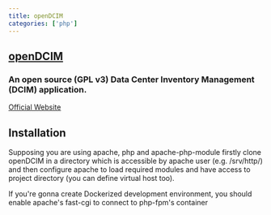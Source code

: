 ```yaml
---
title: openDCIM
categories: ['php']
---
```

## [openDCIM](https://github.com/opendcim/openDCIM)

### An open source (GPL v3) Data Center Inventory Management (DCIM) application.

[Official Website](http://www.opendcim.org/participation.html)

Installation
------------
Supposing you are using apache, php and apache-php-module firstly clone openDCIM in a directory which is accessible by apache user (e.g. /srv/http/) and then configure apache to load required modules and have access to project directory (you can define virtual host too).

If you're gonna create Dockerized development environment, you should enable apache's fast-cgi to connect to php-fpm's container
